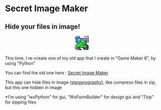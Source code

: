 Secret Image Maker
======

Hide your files in image!
-----

<p align="center">
<img src="https://github.com/MRizaF/secret-image-maker/blob/images/Secret%20Image%20Maker%20-%20Icon.png" alt="Icon"/>
</p>

This time, I re-create one of my old app that I create in "Game Maker 8", by using "Python"

You can find the old one here : [Secret Image Maker](https://gmindo.forumid.net/t1267-secret-image-maker)

This app can hide files in image ([steganography](https://en.wikipedia.org/wiki/Steganography)), like compress files in zip, but this one hidden in image

*I'm using "wxPython" for gui, "WxFormBuilder" for design gui and "7zip" for zipping files
